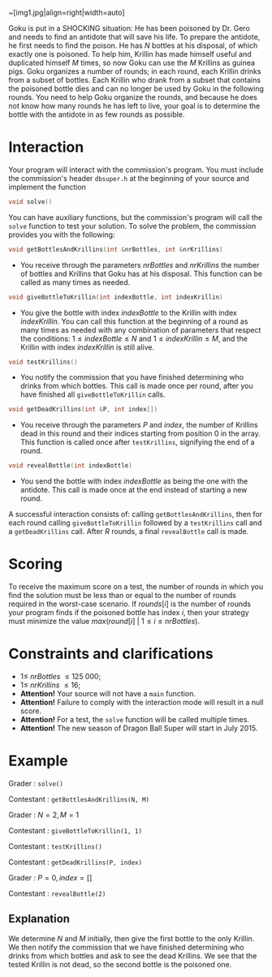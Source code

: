 ~[img1.jpg|align=right|width=auto]

Goku is put in a SHOCKING situation: He has been poisoned by Dr. Gero and needs to find an antidote that will save his life. To prepare the antidote, he first needs to find the poison. He has $N$ bottles at his disposal, of which exactly one is poisoned. To help him, Krillin has made himself useful and duplicated himself $M$ times, so now Goku can use the $M$ Krillins as guinea pigs. Goku organizes a number of rounds; in each round, each Krillin drinks from a subset of bottles. Each Krillin who drank from a subset that contains the poisoned bottle dies and can no longer be used by Goku in the following rounds. You need to help Goku organize the rounds, and because he does not know how many rounds he has left to live, your goal is to determine the bottle with the antidote in as few rounds as possible.

# Interaction

Your program will interact with the commission's program. You must include the commission's header `dbsuper.h` at the beginning of your source and implement the function
```cpp
void solve()
```
You can have auxiliary functions, but the commission's program will call the `solve` function to test your solution. To solve the problem, the commission provides you with the following:
```cpp
void getBottlesAndKrillins(int &nrBottles, int &nrKrillins)
```
- You receive through the parameters $nrBottles$ and $nrKrillins$ the number of bottles and Krillins that Goku has at his disposal. This function can be called as many times as needed.
```cpp
void giveBottleToKrillin(int indexBottle, int indexKrillin)
```
- You give the bottle with index $indexBottle$ to the Krillin with index $indexKrillin$. You can call this function at the beginning of a round as many times as needed with any combination of parameters that respect the conditions: $1 \leq indexBottle \leq N$ and $1 \leq indexKrillin \leq M$, and the Krillin with index $indexKrillin$ is still alive.
```cpp
void testKrillins()
```
- You notify the commission that you have finished determining who drinks from which bottles. This call is made once per round, after you have finished all `giveBottleToKrillin` calls.
```cpp
void getDeadKrillins(int &P, int index[])
```
- You receive through the parameters $P$ and $index$, the number of Krillins dead in this round and their indices starting from position $0$ in the array. This function is called once after `testKrillins`, signifying the end of a round.
```cpp
void revealBottle(int indexBottle)
```
- You send the bottle with index $indexBottle$ as being the one with the antidote. This call is made once at the end instead of starting a new round.

A successful interaction consists of: calling `getBottlesAndKrillins`, then for each round calling `giveBottleToKrillin` followed by a `testKrillins` call and a `getDeadKrillins` call. After $R$ rounds, a final `revealBottle` call is made.

# Scoring

To receive the maximum score on a test, the number of rounds in which you find the solution must be less than or equal to the number of rounds required in the worst-case scenario. If $rounds[i]$ is the number of rounds your program finds if the poisoned bottle has index $i$, then your strategy must minimize the value $max(round[i] \ | \ 1 \leq i \leq nrBottles)$.

# Constraints and clarifications

- $1 \leq \ nrBottles \ \leq 125 \ 000$;
- $1 \leq \ nrKrillins \ \leq 16$;
- **Attention!** Your source will not have a `main` function.
- **Attention!** Failure to comply with the interaction mode will result in a null score.
- **Attention!** For a test, the `solve` function will be called multiple times.
- **Attention!** The new season of Dragon Ball Super will start in July $2015$.

# Example

Grader : `solve()`

Contestant : `getBottlesAndKrillins(N, M)`

Grader : $N = 2, M = 1$

Contestant : `giveBottleToKrillin(1, 1)`

Contestant : `testKrillins()`

Contestant : `getDeadKrillins(P, index)`

Grader : $P = 0, index = []$

Contestant : `revealBottle(2)`

## Explanation

We determine $N$ and $M$ initially, then give the first bottle to the only Krillin. We then notify the commission that we have finished determining who drinks from which bottles and ask to see the dead Krillins. We see that the tested Krillin is not dead, so the second bottle is the poisoned one.